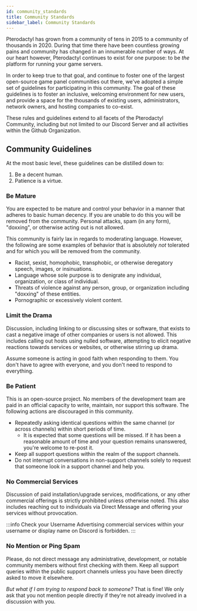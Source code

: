 ```yaml
---
id: community_standards
title: Community Standards
sidebar_label: Community Standards
---
```


<!--
    Sorry, but this file is off limits to additions or deletions that are not the result of fixing
    grammar or spelling mistakes.
-->

Pterodactyl has grown from a community of tens in 2015 to a community of thousands in 2020. During that time
there have been countless growing pains and community has changed in an innumerable number of ways. At our heart
however, Pterodactyl continues to exist for one purpose: to be _the_ platform for running your game servers.

In order to keep true to that goal, and continue to foster one of the largest open-source game panel communities
out there, we've adopted a simple set of guidelines for participating in this community. The goal of these guidelines
is to foster an inclusive, welcoming environment for new users, and provide a space for the thousands of existing
users, administrators, network owners, and hosting companies to co-exist.

These rules and guidelines extend to all facets of the Pterodactyl Community, including but not limited to our
Discord Server and all activities within the Github Organization.

## Community Guidelines

At the most basic level, these guidelines can be distilled down to:

1. Be a decent human.
2. Patience is a virtue.

### Be Mature

You are expected to be mature and control your behavior in a manner that adheres to basic human decency. If you are
unable to do this you will be removed from the community. Personal attacks, spam (in any form), "doxxing", or otherwise
acting out is not allowed.

This community is fairly lax in regards to moderating language. However, the following are some examples of
behavior that is absolutely _not_ tolerated and for which you will be removed from the community.

- Racist, sexist, homophobic, transphobic, or otherwise deregatory speech, images, or insinuations.
- Language whose sole purpose is to denigrate any individual, organization, or class of individual.
- Threats of violence against any person, group, or organization including "doxxing" of these entities.
- Pornographic or excessively violent content.

### Limit the Drama

Discussion, including linking to or discussing sites or software, that exists to cast a negative image of other
companies or users is not allowed. This includes calling out hosts using nulled software, attempting to elicit negative
reactions towards services or websites, or otherwise stirring up drama.

Assume someone is acting in good faith when responding to them. You don't have to agree with everyone, and you
don't need to respond to everything.

### Be Patient

This is an open-source project. No members of the development team are paid in an official capacity to write,
maintain, nor support this software. The following actions are discouraged in this community.

- Repeatedly asking identical questions within the same channel (or across channels) within short periods of time.
  - It is expected that some questions will be missed. If it has been a reasonable amount of time and your question
    remains unanswered, you're welcome to re-post it.
- Keep all support questions within the realm of the support channels.
- Do not interrupt conversations in non-support channels solely to request that someone look in a support channel
  and help you.

### No Commercial Services

Discussion of paid installation/upgrade services, modifications, or any other commercial offerings is strictly
prohibited unless otherwise noted. This also includes reaching out to individuals via Direct Message and offering
your services without provocation.

:::info Check your Username
Advertising commercial services within your username or display name on Discord is forbidden.
:::

### No Mention or Ping Spam

Please, do not direct message any administrative, development, or notable community members without first
checking with them. Keep all support queries within the public support channels unless you have been directly
asked to move it elsewhere.

_But what if I am trying to respond back to someone?_ That is fine! We only ask that you not mention people
directly if they're not already involved in a discussion with you.
